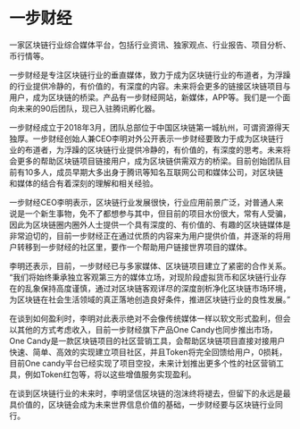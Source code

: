# 

# 一步财经

一家区块链行业综合媒体平台，包括行业资讯、独家观点、行业报告、项目分析、币行情等。

一步财经是专注区块链行业的垂直媒体，致力于成为区块链行业的布道者，为浮躁的行业提供冷静的，有价值的，有深度的内容。未来将会更多的链接区块链项目与用户，成为区块链的桥梁。产品有一步财经网站，新媒体，APP等。我们是一个面向未来的90后团队，现已入驻腾讯孵化器。

一步财经成立于2018年3月，团队总部位于中国区块链第一城杭州，可谓资源得天独厚。一步财经创始人兼CEO李明对外公开表示一步财经要致力于成为区块链行业的布道者，为浮躁的区块链行业提供冷静的，有价值的，有深度的思考。未来将会更多的帮助区块链项目链接用户，成为区块链供需双方的桥梁。目前创始团队目前有10多人，成员早期大多出身于腾讯等知名互联网公司和媒体公司，对区块链和媒体的结合有着深刻的理解和相关经验。

一步财经CEO李明表示，区块链行业发展很快，行业应用前景广泛，对普通人来说是一个新生事物，免不了都想参与其中，但目前的项目水份很大，常有人受骗，因此为区块链圈内圈外人士提供一个具有深度的、有价值的、有趣的区块链媒体是非常迫切的，目前一步财经正在通过优质的内容来为用户提供价值，并逐渐的将用户转移到一步财经的社区里，要作一个帮助用户链接世界项目的媒体。

李明还表示，目前，一步财经已与多家媒体、区块链项目建立了紧密的合作关系。 “我们将始终秉承独立客观第三方的媒体立场，对现阶段虚拟货币和区块链行业存在的乱象保持高度谨慎，通过对区块链客观详尽的深度剖析净化区块链市场环境，为区块链在社会生活领域的真正落地创造良好条件，推进区块链行业的良性发展。”

在谈到如何盈利时，李明对此表示绝对不会像传统媒体一样以软文形式盈利，但会以其他的方式考虑收入，目前一步财经旗下产品One Candy也同步推出市场，One Candy是一款区块链项目的社区营销工具，会帮助区块链项目直接对接用户快速、简单、高效的实现建立项目社区，并且Token将完全回馈给用户，0损耗，目前One candy平台已经实现了项目空投，未来计划推出更多个性的社区营销工具，例如Token红包等，将以这些增值服务实现盈利。

在谈到区块链行业的未来时，李明坚信区块链的泡沫终将褪去，但留下的永远是最具价值的，区块链会成为未来世界信息价值的基础，一步财经要与区块链行业同行。

